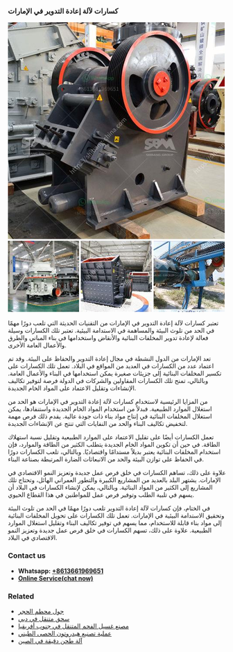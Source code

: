 <h3>كسارات لآلة إعادة التدوير في الإمارات</h3><img src='1701852674.jpg' alt=''><p>تعتبر كسارات لآلة إعادة التدوير في الإمارات من التقنيات الحديثة التي تلعب دورًا مهمًا في الحد من تلوث البيئة والمساهمة في الاستدامة البيئية. تعتبر تلك الكسارات وسيلة فعالة لإعادة تدوير المخلفات البنائية والأنقاض واستخدامها في بناء المباني والطرق والأعمال العامة الأخرى.</p><p>تعد الإمارات من الدول النشطة في مجال إعادة التدوير والحفاظ على البيئة. وقد تم اعتماد عدد من الكسارات في العديد من المواقع في البلاد. تعمل تلك الكسارات على تكسير المخلفات البنائية إلى جزيئات صغيرة يمكن استخدامها في البناء والأعمال العامة. وبالتالي، تمنح تلك الكسارات المقاولين والشركات في الدولة فرصة لتوفير تكاليف الإنشاءات وتقليل الاعتماد على المواد الخام الجديدة.</p><p>من المزايا الرئيسية لاستخدام كسارات لآلة إعادة التدوير في الإمارات هو الحد من استغلال الموارد الطبيعية. فبدلاً من استخدام المواد الخام الجديدة واستنفادها، يمكن استغلال المخلفات البنائية في إنتاج مواد بناء ذات جودة عالية. يقدم ذلك فرص مهمة لتخفيض تكاليف البناء والحد من النفايات التي تنتج عن الإنشاءات الجديدة.</p><p>تعمل الكسارات أيضًا على تقليل الاعتماد على الموارد الطبيعية وتقليل نسبة استهلاك الطاقة. في حين أن تكوين المواد الخام الجديدة يتطلب الكثير من الطاقة والموارد، فإن استخدام المخلفات البنائية يعتبر بديلاً مستدامًا واقتصاديًا. وبالتالي، تلعب الكسارات دورًا في الحفاظ على توازن البيئة والحد من الانبعاثات الضارة المرتبطة بصناعة البناء.</p><p>علاوة على ذلك، تساهم الكسارات في خلق فرص عمل جديدة وتعزيز النمو الاقتصادي في الإمارات. يشتهر البلد بالعديد من المشاريع الكبيرة والتطور العمراني الهائل، وتحتاج تلك المشاريع إلى الكثير من المواد البنائية. وبالتالي، يمكن لإنشاء الكسارات في البلاد أن يسهم في تلبية الطلب وتوفير فرص عمل للمواطنين في هذا القطاع الحيوي.</p><p>في الختام، فإن كسارات لآلة إعادة التدوير تلعب دورًا مهمًا في الحد من تلوث البيئة وتحقيق الاستدامة البيئية في الإمارات. تعمل تلك الكسارات على تحويل المخلفات البنائية إلى مواد بناء قابلة للاستخدام، مما يسهم في توفير تكاليف البناء وتقليل استغلال الموارد الطبيعية. علاوة على ذلك، تسهم الكسارات في خلق فرص عمل جديدة وتعزيز النمو الاقتصادي في البلاد.</p><h3>Contact us</h3><ul><li><strong>Whatsapp:&nbsp;<a href="https://wa.me/8613661969651">+8613661969651</a></strong></li><li><a href="https://swt.shibang-china.com/?git&amp;zhl&amp;كسارات لآلة إعادة التدوير في الإمارات"><strong>Online Service(chat now)</strong></a></li></ul><h3>Related</h3><ul><li><a href='جول محطم الحجر.md'>جول محطم الحجر</a></li><li><a href='سحق متنقل في دبي.md'>سحق متنقل في دبي</a></li><li><a href='مصنع غسيل الفحم المتنقل في جنوب أفريقيا.md'>مصنع غسيل الفحم المتنقل في جنوب أفريقيا</a></li><li><a href='عملية تصنيع هيدروتون الحصى الطيني.md'>عملية تصنيع هيدروتون الحصى الطيني</a></li><li><a href='آلة طحن دقيقة في الصين.md'>آلة طحن دقيقة في الصين</a></li></ul>
